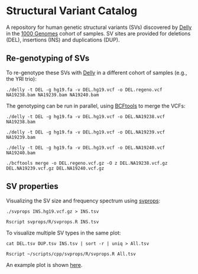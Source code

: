 Structural Variant Catalog
==========================

A repository for human genetic structural variants (SVs) discovered by [Delly](http://github.com/tobiasrausch/delly) in the [1000 Genomes](http://www.1000genomes.org) cohort of samples. SV sites are provided for deletions (DEL), insertions (INS) and duplications (DUP).


Re-genotyping of SVs
--------------------

To re-genotype these SVs with [Delly](http://github.com/tobiasrausch/delly) in a different cohort of samples (e.g., the YRI trio):

`./delly -t DEL -g hg19.fa -v DEL.hg19.vcf -o DEL.regeno.vcf NA19238.bam NA19239.bam NA19240.bam`

The genotyping can be run in parallel, using [BCFtools](http://github.com/samtools/bcftools) to merge the VCFs:

`./delly -t DEL -g hg19.fa -v DEL.hg19.vcf -o DEL.NA19238.vcf NA19238.bam`

`./delly -t DEL -g hg19.fa -v DEL.hg19.vcf -o DEL.NA19239.vcf NA19239.bam`

`./delly -t DEL -g hg19.fa -v DEL.hg19.vcf -o DEL.NA19240.vcf NA19240.bam`

`./bcftools merge -o DEL.regeno.vcf.gz -O z DEL.NA19238.vcf.gz DEL.NA19239.vcf.gz DEL.NA19240.vcf.gz`


SV properties
-------------

Visualizing the SV size and frequency spectrum using [svprops](http://github.com/tobiasrausch/svprops):

`./svprops INS.hg19.vcf.gz > INS.tsv`

`Rscript svprops/R/svprops.R INS.tsv`

To visualize multiple SV types in the same plot:

`cat DEL.tsv DUP.tsv INS.tsv | sort -r | uniq > All.tsv`

`Rscript ~/scripts/cpp/svprops/R/svprops.R All.tsv`

An example plot is shown [here](http://github.com/tobiasrausch/svcatalog/blob/master/svprops.pdf).
